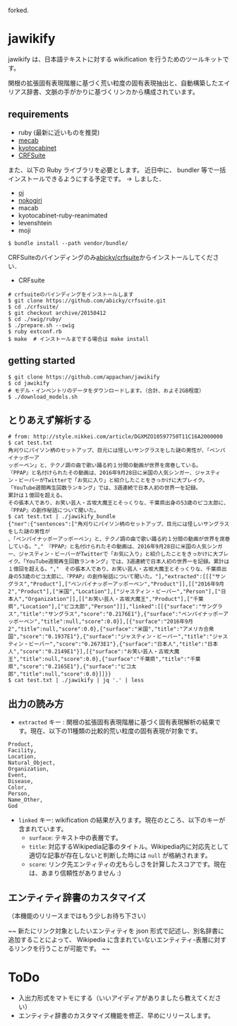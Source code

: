 forked.
# jawikify

jawikify は、日本語テキストに対する wikification を行うためのツールキットです。

関根の拡張固有表現階層に基づく荒い粒度の固有表現抽出と、自動構築したエイリアス辞書、文脈の手がかりに基づくリンカから構成されています。

## requirements

* ruby (最新に近いものを推奨)
* [mecab](http://taku910.github.io/mecab/)
* [kyotocabinet](http://fallabs.com/kyotocabinet/)
* [CRFSuite](http://www.chokkan.org/software/crfsuite/)

また、以下の Ruby ライブラリを必要とします。 近日中に、 bundler 等で一括インストールできるようにする予定です。
→ しました．

* [oj](https://github.com/ohler55/oj)
* [nokogiri](http://www.nokogiri.org/)
* macab
* kyotocabinet-ruby-reanimated
* levenshtein
* moji
```
$ bundle install --path vendor/bundle/
```

CRFSuiteのバインディングのみ[abicky/crfsuite](https://github.com/abicky/crfsuite)からインストールしてください．

* CRFsuite
```
# crfsuiteのバインディングをインストールします
$ git clone https://github.com/abicky/crfsuite.git
$ cd ./crfsuite/
$ git checkout archive/20150412
$ cd ./swig/ruby/
$ ./prepare.sh --swig
$ ruby extconf.rb
$ make  # インストールまでする場合は make install
```

## getting started

```
$ git clone https://github.com/appachan/jawikify
$ cd jawikify
# モデル・インベントリのデータをダウンロードします。（合計、およそ2GB程度）
$ ./download_models.sh
```

## とりあえず解析する

```
# from: http://style.nikkei.com/article/DGXMZO10597750T11C16A2000000
$ cat test.txt
角刈りにパイソン柄のセットアップ、目元には怪しいサングラスをした謎の男性が、「ペンパイナッポーア
ッポーペン」と、テクノ調の曲で歌い踊る約１分間の動画が世界を席巻している。
『PPAP』と名付けられたその動画は、2016年9月28日に米国の人気シンガー、ジャスティン・ビーバーがTwitterで「お気に入り」と紹介したことをきっかけに大ブレイク。
「YouTube週間再生回数ランキング」では、3週連続で日本人初の世界一を記録。
累計は１億回を超える。
その張本人であり、お笑い芸人・古坂大魔王とそっくりな、千葉県出身の53歳のピコ太郎に、『PPAP』の創作秘話について聞いた。
$ cat test.txt | ./jawikify_bundle
{"ner":{"sentences":["角刈りにパイソン柄のセットアップ、目元には怪しいサングラスをした謎の男性が
、「ペンパイナッポーアッポーペン」と、テクノ調の曲で歌い踊る約１分間の動画が世界を席巻している。","　『PPAP』と名付けられたその動画は、2016年9月28日に米国の人気シンガー、ジャスティン・ビーバーがTwitterで「お気に入り」と紹介したことをきっかけに大ブレイク。「YouTube週間再生回数ランキング」では、3週連続で日本人初の世界一を記録。累計は１億回を超える。","　その張本人であり、お笑い芸人・古坂大魔王とそっくりな、千葉県出身の53歳のピコ太郎に、『PPAP』の創作秘話について聞いた。"],"extracted":[[["サングラス","Product"],["ペンパイナッポーアッポーペン","Product"]],[["2016年9月2","Product"],["米国","Location"],["ジャスティン・ビーバー","Person"],["日本人","Organization"]],[["お笑い芸人・古坂大魔王","Product"],["千葉県","Location"],["ピコ太郎","Person"]]],"linked":[[{"surface":"サングラス","title":"サングラス","score":"0.2176E1"},{"surface":"ペンパイナッポーアッポーペン","title":null,"score":0.0}],[{"surface":"2016年9月2","title":null,"score":0.0},{"surface":"米国","title":"アメリカ合衆国","score":"0.1937E1"},{"surface":"ジャスティン・ビーバー","title":"ジャスティン・ビーバー","score":"0.2673E1"},{"surface":"日本人","title":"日本人","score":"0.2149E1"}],[{"surface":"お笑い芸人・古坂大魔王","title":null,"score":0.0},{"surface":"千葉県","title":"千葉県","score":"0.2165E1"},{"surface":"ピコ太郎","title":null,"score":0.0}]]}}
$ cat test.txt | ./jawikify | jq '.' | less
```

## 出力の読み方

* `extracted` キー : 関根の拡張固有表現階層に基づく固有表現解析の結果です。現在、以下の11種類の比較的荒い粒度の固有表現が対象です。

```
Product,
Facility,
Location,
Natural_Object,
Organization,
Event,
Disease,
Color,
Person,
Name_Other,
God
```

* `linked` キー: wikification の結果が入ります。現在のところ、以下のキーが含まれています。
  * `surface`: テキスト中の表層です。
  * `title`: 対応するWikipedia記事のタイトル。Wikipedia内に対応先として適切な記事が存在しないと判断した時には `null` が格納されます。
  * `score`: リンク先エンティティの尤もらしさを計算したスコアです。現在は、あまり信頼性がありません :)

## エンティティ辞書のカスタマイズ

（本機能のリリースまではもう少しお待ち下さい）

~~ 新たにリンク対象としたいエンティティを json 形式で記述し、別名辞書に追加することによって、 Wikipedia に含まれていないエンティティ-表層に対するリンクを行うことが可能です。 ~~


# ToDo

* 入出力形式をマトモにする（いいアイディアがありましたら教えてください）
* エンティティ辞書のカスタマイズ機能を修正、早めにリリースします。

